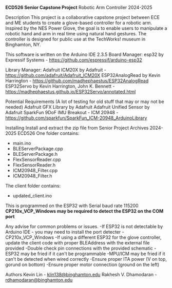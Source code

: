 **ECD526 Senior Capstone Project**
Robotic Arm Controller 
2024-2025

Description
This project is a collaborative capstone project between ECE and ME students to create a glove-based controller for a robotic arm. 
Inspired by the NES Power Glove, the goal is to enable users to manipulate a robotic hand and arm in real time using natural hand gestures. 
The controller is designed for public use at the TechWorks! museum in Binghamton, NY.


This software is written on the Arduino IDE 2.3.5
Board Manager:
esp32 by Expressif Systems - https://github.com/espressif/arduino-esp32

Library Manager:
Adafruit ICM20X by Adafruit - https://github.com/adafruit/Adafruit_ICM20X
ESP32AnalogRead by Kevin Harrington - https://github.com/madhephaestus/ESP32AnalogRead
ESP32Servo by Kevin Harrington, John K. Bennett - https://madhephaestus.github.io/ESP32Servo/annotated.html

Potential Requirements (A lot of testing for old stuff that may or may not be needed)
Adafruit GFX Library by Adafruit
Adafruit Unified Sensor by Adafruit
SparkFun 9DoF IMU Breakout - ICM 20948 - https://github.com/sparkfun/SparkFun_ICM-20948_ArduinoLibrary


Installing
Install and extract the zip file from Senior Project Archives 2024-2025 ECD526
One folder contains:
- main.ino
- BLEServerPackage.cpp
- BLEServerPackage.h
- FlexSensorReader.cpp
- FlexSensorReader.h
- ICM20948_Filter.cpp
- ICM20948_Filter.h

The client folder contains:
- updated_client.ino

This is programmed on the ESP32 with Serial baud rate 115200
**CP210x_VCP_Windows may be required to detect the ESP32 on the COM port**


Any advise for common problems or issues.
-If ESP32 is not detectable by Arduino IDE - you may need to install the port detecter - CP210x_VCP_Windows
-If using a different ESP32 for the glove controller, update the client code with proper BLEAddress with the external file provided
-Double check pin connections with the provided schematic
-ESP32 may be fried if it can't be programmable
-MPU/ICM may be fried if it can't be detected when wired correctly
-Ensure proper ITA power (V on top, gorund on bottom)
-Ensure proper motor connection (ground on the left)


Authors
Kevin Lin - klin138@binghamton.edu
Rakhesh V. Dhamodaran - rdhamodaran@binghamton.edu
